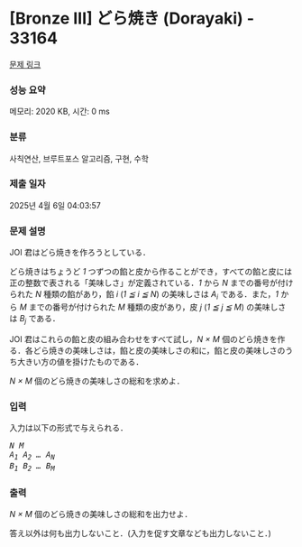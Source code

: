 # [Bronze III] どら焼き (Dorayaki) - 33164 

[문제 링크](https://www.acmicpc.net/problem/33164) 

### 성능 요약

메모리: 2020 KB, 시간: 0 ms

### 분류

사칙연산, 브루트포스 알고리즘, 구현, 수학

### 제출 일자

2025년 4월 6일 04:03:57

### 문제 설명

<p>JOI 君はどら焼きを作ろうとしている．</p>

<p>どら焼きはちょうど <var>1</var> つずつの餡と皮から作ることができ，すべての餡と皮には正の整数で表される「美味しさ」が定義されている．<var>1</var> から <var>N</var> までの番号が付けられた <var>N</var> 種類の餡があり，餡 <var>i</var> (<var>1 ≦ i ≦ N</var>) の美味しさは <var>A<sub>i</sub></var> である．また，<var>1</var> から <var>M</var> までの番号が付けられた <var>M</var> 種類の皮があり，皮 <var>j</var> (<var>1 ≦ j ≦ M</var>) の美味しさは <var>B<sub>j</sub></var> である．</p>

<p>JOI 君はこれらの餡と皮の組み合わせをすべて試し，<var>N × M</var> 個のどら焼きを作る．各どら焼きの美味しさは，餡と皮の美味しさの和に，餡と皮の美味しさのうち大きい方の値を掛けたものである．</p>

<p><var>N × M</var> 個のどら焼きの美味しさの総和を求めよ．</p>

### 입력 

 <p>入力は以下の形式で与えられる．</p>

<pre><var>N</var> <var>M</var>
<var>A<sub>1</sub></var> <var>A<sub>2</sub></var> <var>…</var> <var>A<sub>N</sub></var>
<var>B<sub>1</sub></var> <var>B<sub>2</sub></var> <var>…</var> <var>B<sub>M</sub></var></pre>

### 출력 

 <p><var>N × M</var> 個のどら焼きの美味しさの総和を出力せよ．</p>

<p>答え以外は何も出力しないこと．(入力を促す文章なども出力しないこと．)</p>

